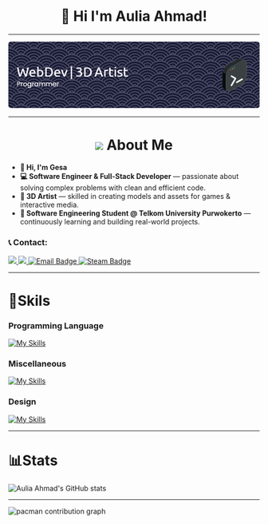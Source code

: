 
<h1 align="center">👋 Hi I'm Aulia Ahmad!</h1>

---
<p align="center">
  <img src="img/github-header-image (8).png">
</p>

---

<h1 align="center">
  <img src="https://media.giphy.com/media/hvRJCLFzcasrR4ia7z/giphy.gif" width="40"> About Me
</h1>



  - **👨 Hi, I'm Gesa**  
  - **💻 Software Engineer & Full-Stack Developer** — passionate about solving complex problems with clean and efficient code.  
  - **🎨 3D Artist** — skilled in creating models and assets for games & interactive media.  
  - **📘 Software Engineering Student @ Telkom University Purwokerto** — continuously learning and building real-world projects.  





### 📞 Contact: 
<a href="https://x.com/DeLaSerre8" target="_blank">
  <img src="https://img.shields.io/badge/Twitter-1DA1F2?style=for-the-badge&logo=twitter&logoColor=white">
</a> <a href="https://www.instagram.com/auliizm" target="_blank">
  <img src="https://img.shields.io/badge/Instagram-E4405F?style=for-the-badge&logo=instagram&logoColor=white">
</a> <a href="mailto:aauliagazzam@gmail.com">
  <img src="https://img.shields.io/badge/Gmail-D14836?style=for-the-badge&logo=gmail&logoColor=white" alt="Email Badge">
</a> <a href="https://steamcommunity.com/profiles/76561198968305570/" target="_blank">
  <img src="https://img.shields.io/badge/Steam-000000?style=for-the-badge&logo=steam&logoColor=white" alt="Steam Badge">
</a>



---

# 🥇Skils

### Programming Language
[![My Skills](https://skillicons.dev/icons?i=python,js,php,perline=3)](https://skillicons.dev)


### Miscellaneous
[![My Skills](https://skillicons.dev/icons?i=html,css,git,mysql,nodejs,postman)](https://skillicons.dev)


### Design
[![My Skills](https://skillicons.dev/icons?i=blender,ai)](https://skillicons.dev)

---

# 📊Stats
![Aulia Ahmad's GitHub stats](https://github-readme-stats.vercel.app/api?username=Retiortuk&show_icons=true&theme=react)

---

<picture>
  <source media="(prefers-color-scheme: dark)" srcset="https://raw.githubusercontent.com/Retiortuk/Retiortuk/output/pacman-contribution-graph-dark.svg">
  <source media="(prefers-color-scheme: light)" srcset="https://raw.githubusercontent.com/Retiortuk/Retiortuk/output/pacman-contribution-graph.svg">
  <img alt="pacman contribution graph" src="https://raw.githubusercontent.com/Retiortuk/Retiortuk/output/pacman-contribution-graph.svg">
</picture>

###

<!-- <img src="https://raw.githubusercontent.com/Retiortuk/Retiortuk/output/snake.svg" alt="Snake animation" /> -->

###

